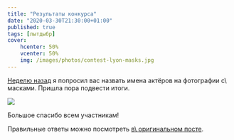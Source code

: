 ```yaml
---
title: "Результаты конкурса"
date: "2020-03-30T21:30:00+01:00"
published: true
tags: [лытдыбр]
cover:
    hcenter: 50%
    vcenter: 50%
    img: /images/photos/contest-lyon-masks.jpg
---
```


[Неделю назад][lyon] я попросил вас назвать имена актёров на фотографии
c\ масками. Пришла пора подвести итоги.

![](https://www.youtube.com/watch?v=dPmSdmeSBKM)

Большое спасибо всем участникам!

Правильные ответы можно посмотреть [в\ оригинальном посте][lyon].

[lyon]: /post/lyon/